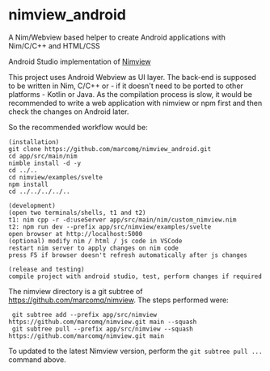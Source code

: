 # nimview_android
A Nim/Webview based helper to create Android applications with Nim/C/C++ and HTML/CSS

Android Studio implementation of [Nimview](https://github.com/marcomq/nimview)

This project uses Android Webview as UI layer. The back-end is supposed to be written in Nim, C/C++
or - if it doesn't need to be ported to other platforms - Kotlin or Java.
As the compilation process is slow, it would be recommended to write a web application 
with nimview or npm first and then check the changes on Android later.

So the recommended workflow would be:
```
(installation)
git clone https://github.com/marcomq/nimview_android.git
cd app/src/main/nim
nimble install -d -y
cd ../..
cd nimview/examples/svelte
npm install 
cd ../../../../..

(development)
(open two terminals/shells, t1 and t2)
t1: nim cpp -r -d:useServer app/src/main/nim/custom_nimview.nim
t2: npm run dev --prefix app/src/nimview/examples/svelte
open browser at http://localhost:5000
(optional) modify nim / html / js code in VSCode
restart nim server to apply changes on nim code
press F5 if browser doesn't refresh automatically after js changes

(release and testing)
compile project with android studio, test, perform changes if required

```

The nimview directory is a git subtree of https://github.com/marcomq/nimview. The steps performed were:
```
 git subtree add --prefix app/src/nimview https://github.com/marcomq/nimview.git main --squash
 git subtree pull --prefix app/src/nimview --squash  https://github.com/marcomq/nimview.git main
```
To updated to the latest Nimview version, perform the `git subtree pull ...` command above.